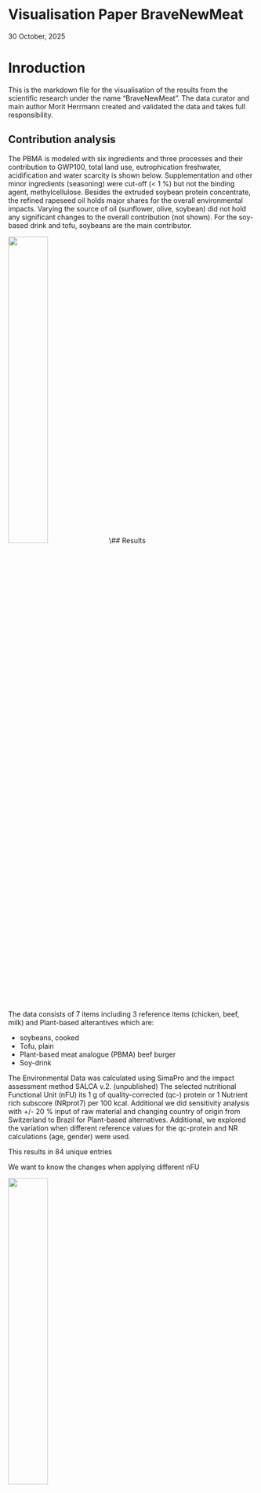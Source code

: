 Visualisation Paper BraveNewMeat
================
30 October, 2025



# Inroduction

This is the markdown file for the visualisation of the results from the
scientific research under the name “BraveNewMeat”. The data curator and
main author Morit Herrmann created and validated the data and takes full
responsibility.

## Contribution analysis

The PBMA is modeled with six ingredients and three processes and their
contribution to GWP100, total land use, eutrophication freshwater,
acidification and water scarcity is shown below. Supplementation and
other minor ingredients (seasoning) were cut-off (\< 1 %) but not the
binding agent, methylcellulose. Besides the extruded soybean protein
concentrate, the refined rapeseed oil holds major shares for the overall
environmental impacts. Varying the source of oil (sunflower, olive,
soybean) did not hold any significant changes to the overall
contribution (not shown). For the soy-based drink and tofu, soybeans are
the main contributor.

<img src="BraveNewMeat_V2_files/figure-gfm/showcont-1.png" width="40%" />
\## Results

The data consists of 7 items including 3 reference items (chicken, beef,
milk) and Plant-based alterantives which are:

- soybeans, cooked
- Tofu, plain
- Plant-based meat analogue (PBMA) beef burger
- Soy-drink

The Environmental Data was calculated using SimaPro and the impact
assessment method SALCA v.2. (unpublished) The selected nutritional
Functional Unit (nFU) its 1 g of quality-corrected (qc-) protein or 1
Nutrient rich subscore (NRprot7) per 100 kcal. Additional we did
sensitivity analysis with +/- 20 % input of raw material and changing
country of origin from Switzerland to Brazil for Plant-based
alternatives. Additional, we explored the variation when different
reference values for the qc-protein and NR calculations (age, gender)
were used.

This results in 84 unique entries

We want to know the changes when applying different nFU

<img src="BraveNewMeat_V2_files/figure-gfm/comparison-1.png" width="40%" />

As we see from the data, as soon as we use NRF instead of protein only,
plant-based products rates higher than animal-based products

### nFU (qc-Protein and NRF)

More detailled visualisation per product. For storage the following
order is set: - 1 = CH soy, with adult reference (DIAAS and NRF) - 2 =
BR soy, with adult reference “” “” - 3 = CH soy, with child reference
(DIAAS and NRF)

## Graphical abstract

Select subset of data from the full data. in particular, only result
from the NRprot7 calculations with average DRI for adults are taken into
account

Additional work for Poster session
![](BraveNewMeat_V2_files/figure-gfm/poster-1.png)<!-- -->
